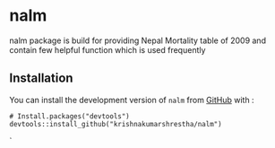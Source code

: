 # nalm

nalm package is build for providing Nepal Mortality table of 2009 and contain few helpful function which is used frequently

## Installation

You can install the development version of `nalm` from [GitHub](https://github.com/) with :

```{r}
# Install.packages("devtools")
devtools::install_github("krishnakumarshrestha/nalm")
```

\`

